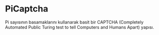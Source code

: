 # PiCaptcha
Pi sayısının basamaklarını kullanarak basit bir CAPTCHA (Completely Automated Public Turing test to tell Computers and Humans Apart) yapısı.
